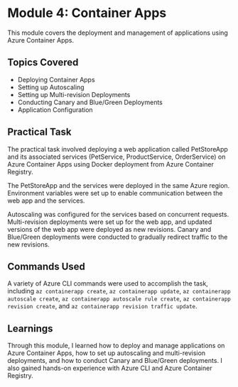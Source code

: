 # Module 4: Container Apps

This module covers the deployment and management of applications using Azure Container Apps.

## Topics Covered

- Deploying Container Apps
- Setting up Autoscaling
- Setting up Multi-revision Deployments
- Conducting Canary and Blue/Green Deployments
- Application Configuration

## Practical Task

The practical task involved deploying a web application called PetStoreApp and its associated services (PetService, ProductService, OrderService) on Azure Container Apps using Docker deployment from Azure Container Registry.

The PetStoreApp and the services were deployed in the same Azure region. Environment variables were set up to enable communication between the web app and the services.

Autoscaling was configured for the services based on concurrent requests. Multi-revision deployments were set up for the web app, and updated versions of the web app were deployed as new revisions. Canary and Blue/Green deployments were conducted to gradually redirect traffic to the new revisions.

## Commands Used

A variety of Azure CLI commands were used to accomplish the task, including `az containerapp create`, `az containerapp update`, `az containerapp autoscale create`, `az containerapp autoscale rule create`, `az containerapp revision create`, and `az containerapp revision traffic update`.

## Learnings

Through this module, I learned how to deploy and manage applications on Azure Container Apps, how to set up autoscaling and multi-revision deployments, and how to conduct Canary and Blue/Green deployments. I also gained hands-on experience with Azure CLI and Azure Container Registry.
